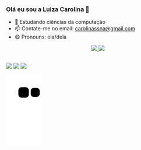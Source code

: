 ### Olá eu sou a Luiza Carolina 👋

- 🌱 Estudando ciências da computação
- 📫 Contate-me no email: carolinassna@gmail.com
- 😄 Pronouns: ela/dela

<div align="center">
  <a href="https://github.com/luacss">
  <img height="180em" src="https://github-readme-stats.vercel.app/api?username=luacss&show_icons=true&theme=dracula&include_all_commits=true&count_private=true"/>
  <img height="180em" src="https://github-readme-stats.vercel.app/api/top-langs/?username=luacss&layout=compact&langs_count=7&theme=dracula"/>
</div>

##

<div>
  <a href="https://instagram.com/luu_acs" target="_blank"><img src="https://img.shields.io/badge/-Instagram-%23E4405F?style=for-the-badge&logo=instagram&logoColor=white" target="_blank"></a>
  <a href = "mailto:carolinassna@gmail.com"><img src="https://img.shields.io/badge/-Gmail-%23333?style=for-the-badge&logo=gmail&logoColor=white" target="_blank"></a>
  <a href="https://www.linkedin.com/in/luiza-carolina-1a0330223" target="_blank"><img src="https://img.shields.io/badge/-LinkedIn-%230077B5?style=for-the-badge&logo=linkedin&logoColor=white" target="_blank"></a> 
</div>

   ![snake gif](https://github.com/luacss/luacss/blob/output/github-contribution-grid-snake.svg)

